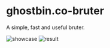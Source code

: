 # ghostbin.co-bruter
A simple, fast and useful bruter.

![showcase](https://github.com/coats1337/ghostbin.co-bruter/blob/master/showcase.gif?raw=true)
![result](https://github.com/coats1337/ghostbin.co-bruter/blob/master/results.gif?raw=true)
